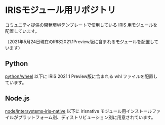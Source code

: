 # IRISモジュール用リポジトリ

コミュニティ提供の開発環境テンプレートで使用している IRIS 用モジュールを配置しています。

（2021年5月24日現在のIRIS2021.1Preview版に含まれるモジュールを配置しています）

## Python
[python/wheel](python/wheel) 以下に IRIS 2021.1 Preview版に含まれる whl ファイルを配置しています。

## Node.js
[node/intersystems-iris-native](node/intersystems-iris-native) 以下に irisnative モジュール用インストールファイルがプラットフォーム別、ディストリビューション別に用意されています。


